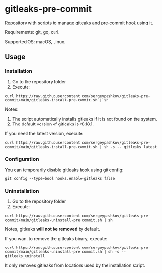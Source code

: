 # gitleaks-pre-commit
Repository with scripts to manage gitleaks and pre-commit hook using it.

Requirements: git, go, curl.

Supported OS: macOS, Linux.

## Usage ##

### Installation ###

1. Go to the repository folder
2. Execute:

```
curl https://raw.githubusercontent.com/sergeypashkov/gitleaks-pre-commit/main/gitleaks-install-pre-commit.sh | sh
```

Notes:
1. The script automatically installs gitleaks if it is not found on the system.
2. The default version of gitleaks is v8.18.1.

If you need the latest version, execute:

```
curl https://raw.githubusercontent.com/sergeypashkov/gitleaks-pre-commit/main/gitleaks-install-pre-commit.sh | sh -s -- gitleaks_latest
```

### Configuration ###
You can temporarily disable gitleaks hook using git config:
```
git config --type=bool hooks.enable-gitleaks false
```

### Uninstallation ###

1. Go to the repository folder
2. Execute:

```
curl https://raw.githubusercontent.com/sergeypashkov/gitleaks-pre-commit/main/gitleaks-uninstall-pre-commit.sh | sh
```

Notes, gitleaks **will not be removed** by default.

If you want to remove the gitleaks binary, execute:

```
curl https://raw.githubusercontent.com/sergeypashkov/gitleaks-pre-commit/main/gitleaks-uninstall-pre-commit.sh | sh -s -- gitleaks_uninstall
```

It only removes gitleaks from locations used by the installation script.

